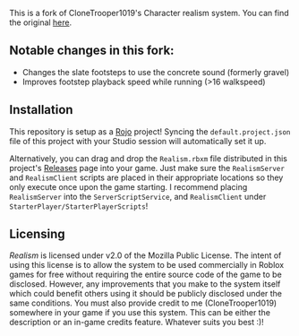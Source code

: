 This is a fork of CloneTrooper1019's Character realism system. You can find the original [here](https://github.com/CloneTrooper1019/Character-Realism).

## Notable changes in this fork:
- Changes the slate footsteps to use the concrete sound (formerly gravel)
- Improves footstep playback speed while running (>16 walkspeed)

## Installation

This repository is setup as a [Rojo](https://rojo.space/) project! Syncing the `default.project.json` file of this project with your Studio session will automatically set it up.

Alternatively, you can drag and drop the `Realism.rbxm` file distributed in this project's [Releases](https://github.com/CloneTrooper1019/Character-Realism/releases) page into your game. Just make sure the `RealismServer` and `RealismClient` scripts are placed in their appropriate locations so they only execute once upon the game starting. I recommend placing `RealismServer` into the `ServerScriptService`, and `RealismClient` under `StarterPlayer/StarterPlayerScripts`!

## Licensing

*Realism* is licensed under v2.0 of the Mozilla Public License. The intent of using this license is to allow the system to be used commercially in Roblox games for free without requiring the entire source code of the game to be disclosed. However, any improvements that you make to the system itself which could benefit others using it should be publicly disclosed under the same conditions. You must also provide credit to me (CloneTrooper1019) somewhere in your game if you use this system. This can be either the description or an in-game credits feature. Whatever suits you best :)!

